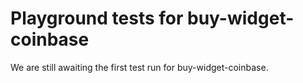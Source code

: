 # Playground tests for buy-widget-coinbase
We are still awaiting the first test run for buy-widget-coinbase.
